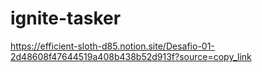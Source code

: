 # ignite-tasker

https://efficient-sloth-d85.notion.site/Desafio-01-2d48608f47644519a408b438b52d913f?source=copy_link